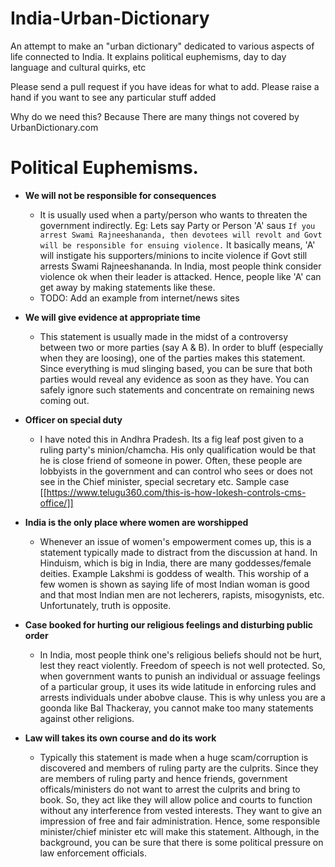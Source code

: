# India-Urban-Dictionary
An attempt to make an "urban dictionary" dedicated to various aspects of life connected to India.
It explains political euphemisms, day to day language and cultural quirks, etc

Please send a pull request if you have ideas for what to add. 
Please raise a hand if you want to see any particular stuff added

Why do we need this?
Because There are many things not covered by UrbanDictionary.com

# Political Euphemisms.

* **We will not be responsible for consequences**
  * It is usually used when a party/person who wants to threaten the government indirectly. Eg: Lets say Party or Person 'A' saus `If you arrest Swami Rajneeshananda, then devotees will revolt and Govt will be responsible for ensuing violence.` It basically means, 'A' will instigate his supporters/minions to incite violence if Govt still arrests Swami Rajneeshananda. In India, most people think consider violence ok when their leader is attacked. Hence, people like 'A' can get away by making statements like these.
   * TODO: Add an example from internet/news sites

* **We will give evidence at appropriate time**
  * This statement is usually made in the midst of a controversy between two or more parties (say A & B). In order to bluff (especially when they are loosing), one of the parties makes this statement. Since everything is mud slinging based, you can be sure that both parties would reveal any evidence as soon as they have. You can safely ignore such statements and concentrate on remaining news coming out.
  
* **Officer on special duty**
  * I have noted this in Andhra Pradesh. Its a fig leaf post given to a ruling party's minion/chamcha. His only qualification would be that he is close friend of someone in power. Often, these people are lobbyists in the government and can control who sees or does not see in the Chief minister, special secretary etc. Sample case
  [[https://www.telugu360.com/this-is-how-lokesh-controls-cms-office/]]
  
* **India is the only place where women are worshipped**
  * Whenever an issue of women's empowerment comes up, this is a statement typically made to distract from the discussion at hand. In Hinduism, which is big in India, there are many goddesses/female deities. Example Lakshmi is goddess of wealth. This worship of a few women is shown as saying life of most Indian woman is good and that most Indian men are not lecherers, rapists, misogynists, etc. Unfortunately, truth is opposite.
  
* **Case booked for hurting our religious feelings and disturbing public order**
  * In India, most people think one's religious beliefs should not be hurt, lest they react violently. Freedom of speech is not well protected. So, when government wants to punish an individual or assuage feelings of a particular group, it uses its wide latitude in enforcing rules and arrests individuals under abobve clause. This is why unless you are a goonda like Bal Thackeray, you cannot make too many statements against other religions.
  
* **Law will takes its own course and do its work**
  * Typically this statement is made when a huge scam/corruption is discovered and members of ruling party are the culprits. Since they are members of ruling party and hence friends, government officals/ministers do not want to arrest the culprits and bring to book. So, they act like they will allow police and courts to function without any interference from vested interests.  They want to give an impression of free and fair administration. Hence, some responsible minister/chief minister etc will make this statement. Although, in the background, you can be sure that there is some political pressure on law enforcement officials.
  
  
  
  
  
  
  
  
  
  
  
    

